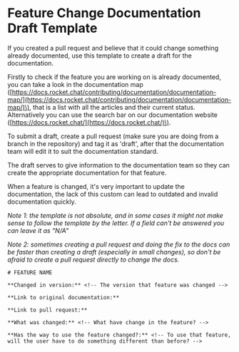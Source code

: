# Feature Change Documentation Draft Template

If you created a pull request and believe that it could change something already documented, use this template to create a draft for the documentation.

Firstly to check if the feature you are working on is already documented, you can take a look in the documentation map \([https://docs.rocket.chat/contributing/documentation/documentation-map/](https://docs.rocket.chat/contributing/documentation/documentation-map/)\), that is a list with all the articles and their current status. Alternatively you can use the search bar on our documentation website \([https://docs.rocket.chat/](https://docs.rocket.chat/)\).

To submit a draft, create a pull request \(make sure you are doing from a branch in the repository\) and tag it as 'draft', after that the documentation team will edit it to suit the documentation standard.

The draft serves to give information to the documentation team so they can create the appropriate documentation for that feature.

When a feature is changed, it's very important to update the documentation, the lack of this custom can lead to outdated and invalid documentation quickly.

_Note 1: the template is not absolute, and in some cases it might not make sense to follow the template by the letter. If a field can't be answered you can leave it as "N/A"_

_Note 2: sometimes creating a pull request and doing the fix to the docs can be faster than creating a draft \(especially in small changes\), so don't be afraid to create a pull request directly to change the docs._

```text
# FEATURE NAME

**Changed in version:** <!-- The version that feature was changed -->

**Link to original documentation:**

**Link to pull request:**

**What was changed:** <!-- What have change in the feature? -->

**Has the way to use the feature changed?:** <!-- To use that feature, will the user have to do something different than before? -->
```

